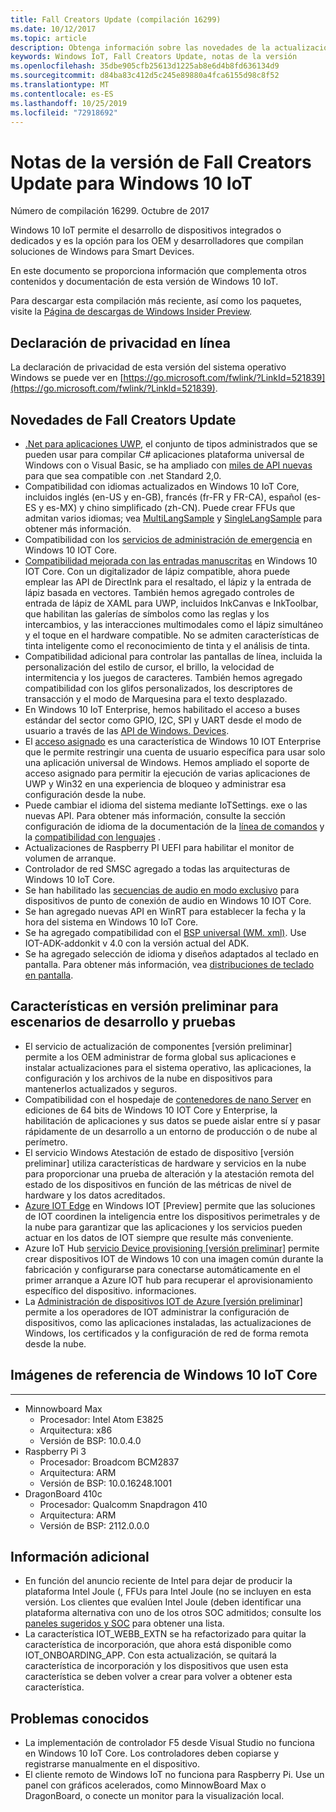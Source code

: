 ```yaml
---
title: Fall Creators Update (compilación 16299)
ms.date: 10/12/2017
ms.topic: article
description: Obtenga información sobre las novedades de la actualización de Fall Creators para Windows 10 IoT.
keywords: Windows IoT, Fall Creators Update, notas de la versión
ms.openlocfilehash: 35dbe905cfb25613d1225ab8e6d4b8fd636134d9
ms.sourcegitcommit: d84ba83c412d5c245e89880a4fca6155d98c8f52
ms.translationtype: MT
ms.contentlocale: es-ES
ms.lasthandoff: 10/25/2019
ms.locfileid: "72918692"
---
```

# <a name="fall-creators-update-release-notes-for-windows-10-iot"></a>Notas de la versión de Fall Creators Update para Windows 10 IoT
Número de compilación 16299. Octubre de 2017

Windows 10 IoT permite el desarrollo de dispositivos integrados o dedicados y es la opción para los OEM y desarrolladores que compilan soluciones de Windows para Smart Devices.

En este documento se proporciona información que complementa otros contenidos y documentación de esta versión de Windows 10 IoT.

Para descargar esta compilación más reciente, así como los paquetes, visite la [Página de descargas de Windows Insider Preview](https://www.microsoft.com/en-us/software-download/windowsiot).

## <a name="privacy-statement"></a>Declaración de privacidad en línea

La declaración de privacidad de esta versión del sistema operativo Windows se puede ver en [https://go.microsoft.com/fwlink/?LinkId=521839](https://go.microsoft.com/fwlink/?LinkId=521839).

## <a name="whats-new-in-fall-creators-update"></a>Novedades de Fall Creators Update
* [.Net para aplicaciones UWP](https://msdn.microsoft.com/library/windows/apps/xaml/mt185501.aspx?f=255&mspperror=-2147217396), el conjunto de tipos administrados que se pueden usar para compilar C# aplicaciones plataforma universal de Windows con o Visual Basic, se ha ampliado con [miles de API nuevas](https://blogs.msdn.microsoft.com/dotnet/2017/08/25/uwp-net-standard-2-0-preview/) para que sea compatible con .net Standard 2,0.
* Compatibilidad con idiomas actualizados en Windows 10 IoT Core, incluidos inglés (en-US y en-GB), francés (fr-FR y FR-CA), español (es-ES y es-MX) y chino simplificado (zh-CN). Puede crear FFUs que admitan varios idiomas; vea [MultiLangSample](https://github.com/ms-iot/iot-adk-addonkit/tree/16299/Source-arm/Products/MultiLangSample) y [SingleLangSample](https://github.com/ms-iot/iot-adk-addonkit/tree/16299/Source-arm/Products/SingleLangSample) para obtener más información.
* Compatibilidad con los [servicios de administración de emergencia](https://technet.microsoft.com/library/cc736319(v=ws.10).aspx) en Windows 10 IOT Core.
* [Compatibilidad mejorada con las entradas manuscritas](https://docs.microsoft.com/windows/uwp/input-and-devices/pen-and-stylus-interactions) en Windows 10 IOT Core. Con un digitalizador de lápiz compatible, ahora puede emplear las API de DirectInk para el resaltado, el lápiz y la entrada de lápiz basada en vectores. También hemos agregado controles de entrada de lápiz de XAML para UWP, incluidos InkCanvas e InkToolbar, que habilitan las galerías de símbolos como las reglas y los intercambios, y las interacciones multimodales como el lápiz simultáneo y el toque en el hardware compatible. No se admiten características de tinta inteligente como el reconocimiento de tinta y el análisis de tinta.
* Compatibilidad adicional para controlar las pantallas de línea, incluida la personalización del estilo de cursor, el brillo, la velocidad de intermitencia y los juegos de caracteres. También hemos agregado compatibilidad con los glifos personalizados, los descriptores de transacción y el modo de Marquesina para el texto desplazado.
* En Windows 10 IoT Enterprise, hemos habilitado el acceso a buses estándar del sector como GPIO, I2C, SPI y UART desde el modo de usuario a través de las [API de Windows. Devices](https://docs.microsoft.com/windows/uwp/devices-sensors/enable-usermode-access).
* El [acceso asignado](https://docs.microsoft.com/windows/configuration/lock-down-windows-10-to-specific-apps) es una característica de Windows 10 IOT Enterprise que le permite restringir una cuenta de usuario específica para usar solo una aplicación universal de Windows. Hemos ampliado el soporte de acceso asignado para permitir la ejecución de varias aplicaciones de UWP y Win32 en una experiencia de bloqueo y administrar esa configuración desde la nube.
* Puede cambiar el idioma del sistema mediante IoTSettings. exe o las nuevas API. Para obtener más información, consulte la sección configuración de idioma de la documentación de la [línea de comandos](https://docs.microsoft.com/windows/iot-core/develop-your-app/multilang) y la [compatibilidad con lenguajes](https://docs.microsoft.com/windows/iot-core/develop-your-app/multilang) .
* Actualizaciones de Raspberry PI UEFI para habilitar el monitor de volumen de arranque.
* Controlador de red SMSC agregado a todas las arquitecturas de Windows 10 IoT Core.
* Se han habilitado las [secuencias de audio en modo exclusivo](https://msdn.microsoft.com/library/windows/desktop/dd370844(v=vs.85).aspx) para dispositivos de punto de conexión de audio en Windows 10 IOT Core.
* Se han agregado nuevas API en WinRT para establecer la fecha y la hora del sistema en Windows 10 IoT Core.
* Se ha agregado compatibilidad con el [BSP universal (WM. xml)](https://docs.microsoft.com/windows-hardware/manufacture/iot/create-packages). Use IOT-ADK-addonkit v 4.0 con la versión actual del ADK.
* Se ha agregado selección de idioma y diseños adaptados al teclado en pantalla. Para obtener más información, vea [distribuciones de teclado en pantalla](https://docs.microsoft.com/windows/iot-core/develop-your-app/onscreenkeyboardlayouts).

## <a name="features-in-preview-for-dev-and-test-scenarios"></a>Características en versión preliminar para escenarios de desarrollo y pruebas
* El servicio de actualización de componentes [versión preliminar] permite a los OEM administrar de forma global sus aplicaciones e instalar actualizaciones para el sistema operativo, las aplicaciones, la configuración y los archivos de la nube en dispositivos para mantenerlos actualizados y seguros.
* Compatibilidad con el hospedaje de [contenedores de nano Server](https://docs.microsoft.com/virtualization/windowscontainers/about/index) en ediciones de 64 bits de Windows 10 IOT Core y Enterprise, la habilitación de aplicaciones y sus datos se puede aislar entre sí y pasar rápidamente de un desarrollo a un entorno de producción o de nube al perímetro.
* El servicio Windows Atestación de estado de dispositivo [versión preliminar] utiliza características de hardware y servicios en la nube para proporcionar una prueba de alteración y la atestación remota del estado de los dispositivos en función de las métricas de nivel de hardware y los datos acreditados.
* [Azure IOT Edge](https://azure.microsoft.com/campaigns/iot-edge/) en Windows IOT [Preview] permite que las soluciones de IOT coordinen la inteligencia entre los dispositivos perimetrales y de la nube para garantizar que las aplicaciones y los servicios pueden actuar en los datos de IOT siempre que resulte más conveniente.
* Azure IoT Hub [servicio Device provisioning [versión preliminar]](https://blogs.windows.com/buildingapps/2017/10/05/windows-10-iot-enables-complete-iot-lifecycle/) permite crear dispositivos IOT de Windows 10 con una imagen común durante la fabricación y configurarse para conectarse automáticamente en el primer arranque a Azure IOT hub para recuperar el aprovisionamiento específico del dispositivo. informaciones.
* La [Administración de dispositivos IOT de Azure [versión preliminar]](https://docs.microsoft.com/windows/iot-core/manage-your-device/AzureIoTDM) permite a los operadores de IOT administrar la configuración de dispositivos, como las aplicaciones instaladas, las actualizaciones de Windows, los certificados y la configuración de red de forma remota desde la nube.

## <a name="windows-10-iot-core-reference-images"></a>Imágenes de referencia de Windows 10 IoT Core
___ 
* Minnowboard Max
  * Procesador: Intel Atom E3825
  * Arquitectura: x86
  * Versión de BSP: 10.0.4.0
* Raspberry Pi 3
  * Procesador: Broadcom BCM2837
  * Arquitectura: ARM
  * Versión de BSP: 10.0.16248.1001
* DragonBoard 410c
  * Procesador: Qualcomm Snapdragon 410
  * Arquitectura: ARM
  * Versión de BSP: 2112.0.0.0

## <a name="additional-information"></a>Información adicional
* En función del anuncio reciente de Intel para dejar de producir la plataforma Intel Joule (, FFUs para Intel Joule (no se incluyen en esta versión. Los clientes que evalúen Intel Joule (deben identificar una plataforma alternativa con uno de los otros SOC admitidos; consulte los [paneles sugeridos y SOC](https://docs.microsoft.com/windows/iot-core/tutorials/quickstarter/prototypeboards) para obtener una lista.
* La característica IOT_WEBB_EXTN se ha refactorizado para quitar la característica de incorporación, que ahora está disponible como IOT_ONBOARDING_APP. Con esta actualización, se quitará la característica de incorporación y los dispositivos que usen esta característica se deben volver a crear para volver a obtener esta característica.

## <a name="known-issues"></a>Problemas conocidos
* La implementación de controlador F5 desde Visual Studio no funciona en Windows 10 IoT Core. Los controladores deben copiarse y registrarse manualmente en el dispositivo.
* El cliente remoto de Windows IoT no funciona para Raspberry Pi. Use un panel con gráficos acelerados, como MinnowBoard Max o DragonBoard, o conecte un monitor para la visualización local.
